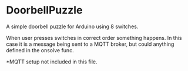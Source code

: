 # DoorbellPuzzle
 A simple doorbell puzzle for Arduino using 8 switches.

 When user presses switches in correct order something happens. In this case it is a message being sent to a MQTT broker, but could anything defined in the onsolve func.

 *MQTT setup not included in this file.
